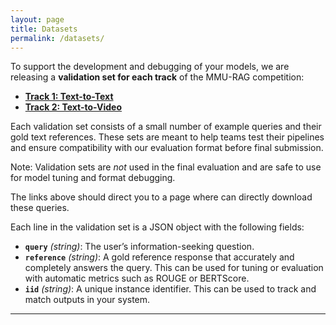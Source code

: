 ```yaml
---
layout: page
title: Datasets
permalink: /datasets/
---
```


To support the development and debugging of your models, we are releasing a **validation set for each track** of the MMU-RAG competition:

- [**Track 1: Text-to-Text**](https://drive.google.com/drive/u/0/folders/1cVIuEJsz2Pow-USGh1cnFrcn98KGypS4)
- [**Track 2: Text-to-Video**](https://drive.google.com/file/d/1-a7VaGGMrzxqTI1rCrQTiB_lqBjLOWcv/view?usp=share_link)

Each validation set consists of a small number of example queries and their gold text references. These sets are meant to help teams test their pipelines and ensure compatibility with our evaluation format before final submission.

Note: Validation sets are *not* used in the final evaluation and are safe to use for model tuning and format debugging.

The links above should direct you to a page where can directly download these queries. 

Each line in the validation set is a JSON object with the following fields:

- **`query`** *(string)*: The user’s information-seeking question.
- **`reference`** *(string)*: A gold reference response that accurately and completely answers the query. This can be used for tuning or evaluation with automatic metrics such as ROUGE or BERTScore.
- **`iid`** *(string)*: A unique instance identifier. This can be used to track and match outputs in your system.

---